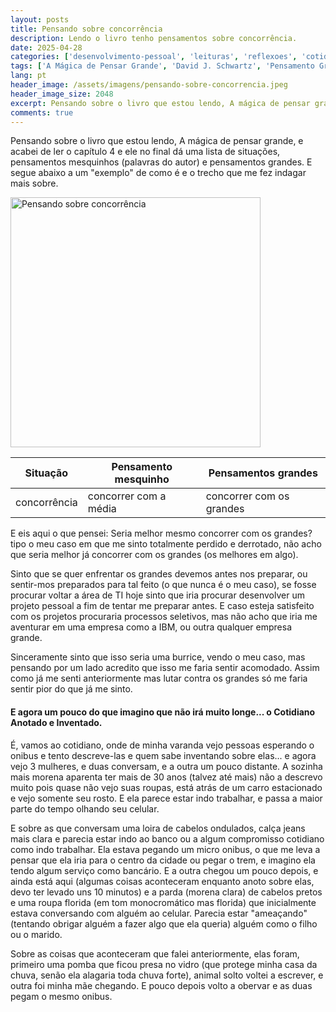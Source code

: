 ```yaml
---
layout: posts
title: Pensando sobre concorrência
description: Lendo o livro tenho pensamentos sobre concorrência.
date: 2025-04-28
categories: ['desenvolvimento-pessoal', 'leituras', 'reflexoes', 'cotidiano', 'escrita']
tags: ['A Mágica de Pensar Grande', 'David J. Schwartz', 'Pensamento Grande', 'Pensamento Mesquinho', 'Concorrência', 'Desenvolvimento Pessoal', 'Auto Confiança', 'TI', 'Projetos Pessoais', 'Cotidiano Anotado e Inventado', 'Observação de Pessoas', 'Ponto de Ônibus', 'Imaginação']
lang: pt
header_image: /assets/imagens/pensando-sobre-concorrencia.jpeg
header_image_size: 2048
excerpt: Pensando sobre o livro que estou lendo, A mágica de pensar grande, e acabei de ler o capítulo 4 e...
comments: true
---
```


Pensando sobre o livro que estou lendo, A mágica de pensar grande, e acabei de ler o capítulo 4 e ele no final dá uma lista de situações, pensamentos mesquinhos (palavras do autor) e pensamentos grandes. E segue abaixo a um "exemplo" de como é e o trecho que me fez indagar mais sobre.

<img loading='lazy' alt="Pensando sobre concorrência" src="{{ '/assets/imagens/pensando-sobre-concorrencia.jpeg' | relative_url }}" width="400" height="400">

| Situação     | Pensamento mesquinho  | Pensamentos grandes      |
|---|---|---|
| concorrência | concorrer com a média | concorrer com os grandes |

E eis aqui o que pensei: Seria melhor mesmo concorrer com os grandes? tipo o meu caso em que me sinto totalmente perdido e derrotado, não acho que seria melhor já concorrer com os grandes (os melhores em algo).

Sinto que se quer enfrentar os grandes devemos antes nos preparar, ou sentir-mos preparados para tal feito (o que nunca é o meu caso), se fosse procurar voltar a área de TI hoje sinto que iria procurar desenvolver um projeto pessoal a fim de tentar me preparar antes. E caso esteja satisfeito com os projetos procuraria processos seletivos, mas não acho que iria me aventurar em uma empresa como a IBM, ou outra qualquer empresa grande.

Sinceramente sinto que isso seria uma burrice, vendo o meu caso, mas pensando por um lado acredito que isso me faria sentir acomodado. Assim como já me senti anteriormente mas lutar contra os grandes só me faria sentir pior do que já me sinto.

#### E agora um pouco do que imagino que não irá muito longe... o Cotidiano Anotado e Inventado.

É, vamos ao cotidiano, onde de minha varanda vejo pessoas esperando o onibus e tento descreve-las e quem sabe inventando sobre elas... e agora vejo 3 mulheres, e duas conversam, e a outra um pouco distante. A sozinha mais morena aparenta ter mais de 30 anos (talvez até mais) não a descrevo muito pois quase não vejo suas roupas, está atrás de um carro estacionado e vejo somente seu rosto. E ela parece estar indo trabalhar, e passa a maior parte do tempo olhando seu celular.

E sobre as que conversam uma loira de cabelos ondulados, calça jeans mais clara e parecia estar indo ao banco ou a algum compromisso cotidiano como indo trabalhar. Ela estava pegando um micro onibus, o que me leva a pensar que ela iria para o centro da cidade ou pegar o trem, e imagino ela tendo algum serviço como bancário. E a outra chegou um pouco depois, e ainda está aqui (algumas coisas aconteceram enquanto anoto sobre elas, devo ter levado uns 10 minutos) e a parda (morena clara) de cabelos pretos e uma roupa florida (em tom monocromático mas florida) que inicialmente estava conversando com alguém ao celular. Parecia estar "ameaçando" (tentando obrigar alguém a fazer algo que ela queria) alguém como o filho ou o marido.

Sobre as coisas que aconteceram que falei anteriormente, elas foram, primeiro uma pomba que ficou presa no vidro (que protege minha casa da chuva, senão ela alagaria toda chuva forte), animal solto voltei a escrever, e outra foi minha mãe chegando. E pouco depois volto a obervar e as duas pegam o mesmo onibus.